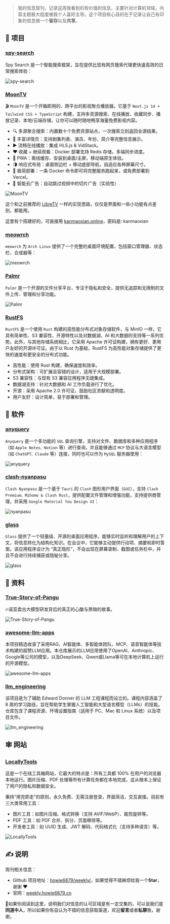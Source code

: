 >我的信息周刊，记录这周我看到的有价值的信息，主要针对计算机领域，内容主题极大程度被我个人喜好主导。这个项目核心目的在于记录让自己有印象的信息做一个**留存**以及**共享**。

## 🎯 项目

### [spy-search](https://github.com/JasonHonKL/spy-search)

Spy Search 是一个智能搜索框架，旨在提供比现有网页搜索代理更快速高效的日常搜索体验：

![spy-search](https://images-1252557999.file.myqcloud.com/uPic/wT1XyL.png)

### [MoonTV](https://github.com/senshinya/MoonTV)

🎬 `MoonTV` 是一个开箱即用的、跨平台的影视聚合播放器。它基于 `Next.js 14 + Tailwind CSS + TypeScript` 构建，支持多资源搜索、在线播放、收藏同步、播放记录、本地/云端存储，让你可以随时随地畅享海量免费影视内容。

- 🔍 多源聚合搜索：内置数十个免费资源站点，一次搜索立刻返回全源结果。
- 📄 丰富详情页：支持剧集列表、演员、年份、简介等完整信息展示。
- ▶️ 流畅在线播放：集成 HLS.js & VidStack。
- ❤️ 收藏 + 继续观看：Docker 部署支持 Redis 存储，多端同步进度。
- 📱 PWA：离线缓存、安装到桌面/主屏，移动端原生体验。
- 🌗 响应式布局：桌面侧边栏 + 移动底部导航，自适应各种屏幕尺寸。
- 🚀 极简部署：一条 Docker 命令即可将完整服务跑起来，或免费部署到 Vercel。
- 👿 智能去广告：自动跳过视频中的切片广告（实验性）

![MoonTV](https://images-1252557999.file.myqcloud.com/uPic/8bdYCW.png)

这个和之前推荐的 [LibreTV](https://github.com/LibreSpark/LibreTV) 一样的实现思路，仅仅是界面和一些小功能有点差别，都能用。

这里有个搭建好的，可直接用 [kanmaoxian.online](https://kanmaoxian.online/)，密码是: kanmaoxian

### [meowrch](https://github.com/meowrch/meowrch)

`meowrch` 为 `Arch Linux` 提供了一个完整的桌面环境配置，包括窗口管理器、状态栏、合成器等：

![meowrch](https://images-1252557999.file.myqcloud.com/uPic/jSv90u.png)

### [Palmr](https://github.com/kyantech/Palmr)

`Palmr` 是一个开源的文件分享平台，专注于隐私和安全，提供无追踪和无限制的文件上传、管理和分享功能。

![Palmr](https://images-1252557999.file.myqcloud.com/uPic/lERBt8.png)

### [RustFS](https://github.com/rustfs/rustfs)

`RustFS` 是一个使用 `Rust` 构建的高性能分布式对象存储软件，与 MinIO 一样，它具有简单性、S3 兼容性、开源特性以及对数据湖、AI 和大数据的支持等一系列优势。此外，与其他存储系统相比，它采用 Apache 许可证构建，拥有更好、更用户友好的开源许可证。由于以 Rust 为基础，RustFS 为高性能对象存储提供了更快的速度和更安全的分布式功能。

- 高性能：使用 Rust 构建，确保速度和效率。
- 分布式架构：可扩展且容错的设计，适用于大规模部署。
- S3 兼容性：与现有 S3 兼容应用程序无缝集成。
- 数据湖支持：针对大数据和 AI 工作负载进行了优化。
- 开源：采用 Apache 2.0 许可证，鼓励社区贡献和透明度。
- 用户友好：设计简单，易于部署和管理。

## 🤖 软件

### [anyquery](https://github.com/julien040/anyquery)

`Anyquery` 是一个多功能的 `SQL` 查询引擎，支持对文件、数据库和多种应用程序（如 `Apple Notes、Notion` 等）进行查询，并且能够通过 `MCP` 协议与大语言模型（如 `ChatGPT、Claude` 等）连接，同时也可以作为 `MySQL` 服务器使用：

![anyquery](https://images-1252557999.file.myqcloud.com/uPic/bmdtIU.png)

### [clash-nyanpasu](https://github.com/libnyanpasu/clash-nyanpasu)

`Clash Nyanpasu` 是一个基于 `Tauri` 的 `Clash` 图形用户界面（`GUI`），支持 `Clash Premium、Mihomo & Clash Rust`，提供配置文件管理和增强功能，支持提供商管理，并采用 `Google Material You Design UI`：

![nyanpasu](https://images-1252557999.file.myqcloud.com/uPic/KvzWVL.png)

### [glass](https://github.com/pickle-com/glass)

`Glass` 提供了一个轻量级、开源的桌面应用程序，能够实时监听和理解用户的上下文，将信息转化为结构化知识。在会议中，它能够主动提供行动项、摘要和即时答案。该应用程序设计为 “真正隐形”，不会出现在屏幕录制、截图或任务栏中，并且不会进行持续捕获或隐秘分享。

![glass](https://images-1252557999.file.myqcloud.com/uPic/1SEd05.png)

## 👀 资料

### [True-Story-of-Pangu](https://github.com/HW-whistleblower/True-Story-of-Pangu)

🔥诺亚盘古大模型研发背后的真正的心酸与黑暗的故事。

![True-Story-of-Pangu](https://images-1252557999.file.myqcloud.com/uPic/0aCPFn.png)

### [awesome-llm-apps](https://github.com/Shubhamsaboo/awesome-llm-apps)

本项目精选收录了采用RAG、AI智能体、多智能体团队、MCP、语音智能体等技术构建的超赞LLM应用。本仓库展示的LLM应用使用了OpenAI、Anthropic、Google等公司的模型，以及DeepSeek、Qwen或Llama等可在本地计算机上运行的开源模型。

![awesome-llm-apps](https://images-1252557999.file.myqcloud.com/uPic/9pE3fX.png)

### [llm_engineering](https://github.com/ed-donner/llm_engineering)

该项目是为了辅助 Edward Donner 的 LLM 工程课程而设立的。课程内容涵盖了 8 周的学习路径，旨在帮助学生掌握人工智能和大型语言模型（LLMs）的技能。仓库包含了课程资源、环境设置指南（适用于 PC、Mac 和 Linux 系统）以及项目文件。

![llm_engineering](https://images-1252557999.file.myqcloud.com/uPic/dtF0EE.png)

## 🕸 网站

### [LocallyTools](https://github.com/howie6879/weekly/issues/181)

这是一个在线工具箱网站，它最大的特点是：所有工具都 100% 在用户的浏览器本地运行。图片压缩、PDF 处理等所有计算任务都在本地完成，这从根本上保证了用户的隐私和数据安全。

秉持“用完即走”的原则，永久免费、无需注册登录，界面简洁，交互直接。目前有三大类常用工具：

- 图片工具：如图片压缩、格式转换（支持 AVIF/WebP）、裁剪旋转等。
- PDF 工具：如 PDF 合并、拆分、页面移除等。
- 开发者工具：如 UUID 生成、JWT 解码、代码格式化（支持多种语言）等。

![LocallyTools](https://images-1252557999.file.myqcloud.com/uPic/Y2rLxV.png)

## ✍️ 说明

周刊相关信息：

- Github 项目地址：[howie6879/weekly/](https://github.com/howie6879/weekly/)，如果觉得不错麻烦给我一个**Star**，谢谢 ❤️
- 官网：[weekly.howie6879.cn](https://weekly.howie6879.cn/)

🙌如果你阅读到这里，说明我们对信息的认可区域是有一定交集的，可以说我们是**同道中人**，所以如果你有自认为不错的信息获取渠道，欢迎**留言**或者**私聊**我，谢谢。
